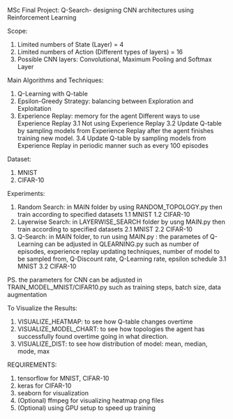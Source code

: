 MSc Final Project: Q-Search- designing CNN architectures using Reinforcement Learning

Scope:
1. Limited numbers of State (Layer) = 4
2. Limited numbers of Action (Different types of layers) = 16
3. Possible CNN layers: Convolutional, Maximum Pooling and Softmax Layer

Main Algorithms and Techniques:
1. Q-Learning with Q-table
2. Epsilon-Greedy Strategy: balancing between Exploration and Exploitation
3. Experience Replay: memory for the agent
    Different ways to use Experience Replay
    3.1 Not using Experience Replay
    3.2 Update Q-table by sampling models from Experience Replay after the agent
        finishes training new model.
    3.4 Update Q-table by sampling models from Experience Replay in periodic manner
        such as every 100 episodes

Dataset:
1. MNIST
2. CIFAR-10

Experiments:
1. Random Search: in MAIN folder by using RANDOM_TOPOLOGY.py then train according
   to specified datasets
   1.1 MNIST
   1.2 CIFAR-10
2. Layerwise Search: in LAYERWISE_SEARCH folder by usng MAIN.py then train according
   to specified datasets
   2.1 MNIST
   2.2 CIFAR-10
3. Q-Search: in MAIN folder, to run using MAIN.py
           : the parametes of Q-Learning can be adjusted in QLEARNING.py
             such as number of episodes, experience replay updating techniques,
             number of model to be sampled from, Q-Discount rate, Q-Learning rate,
             epsilon schedule
   3.1 MNIST
   3.2 CIFAR-10

PS. the parameters for CNN can be adjusted in TRAIN_MODEL_MNIST/CIFAR10.py such as
    training steps, batch size, data augmentation

To Visualize the Results:
1. VISUALIZE_HEATMAP: to see how Q-table changes overtime
2. VISUALIZE_MODEL_CHART: to see how topologies the agent has successfully found overtime
                          going in what direction.
3. VISUALIZE_DIST: to see how distribution of model: mean, median, mode, max

REQUIREMENTS:
1. tensorflow for MNIST, CIFAR-10
2. keras for CIFAR-10
3. seaborn for visualization
4. (Optional) ffmpeg for visualizing heatmap png files
5. (Optional) using GPU setup to speed up training
